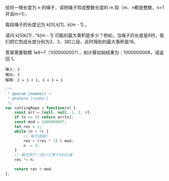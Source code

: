 给你一根长度为 n 的绳子，请把绳子剪成整数长度的 m   段（m、n都是整数，n>1并且m>1），

每段绳子的长度记为 k[0],k[1]...k[m - 1] 。

请问 k[0]*k[1]*...*k[m - 1] 可能的最大乘积是多少？例如，当绳子的长度是8时，我们把它剪成长度分别为2、3、3的三段，此时得到的最大乘积是18。

答案需要取模 1e9+7（1000000007），如计算初始结果为：1000000008，请返回 1。


```
输入: 2
输出: 1
解释: 2 = 1 + 1, 1 × 1 = 1
```

```js
/**
 * @param {number} n
 * @return {number}
 */
var cuttingRope = function(n) {
    const arr = [null, null, 1, 2, 4];
    if (n <= 4) return arr[n];
    const mod = 1000000007;
    let res = 1;
    while (n > 4) {
        // 每次减掉3
        res = (res * 3) % mod;
        n -= 3;
    }
    // 最后剩下一段小于等于4的长度
    res *= n;
    
    return res % mod;
};
```
